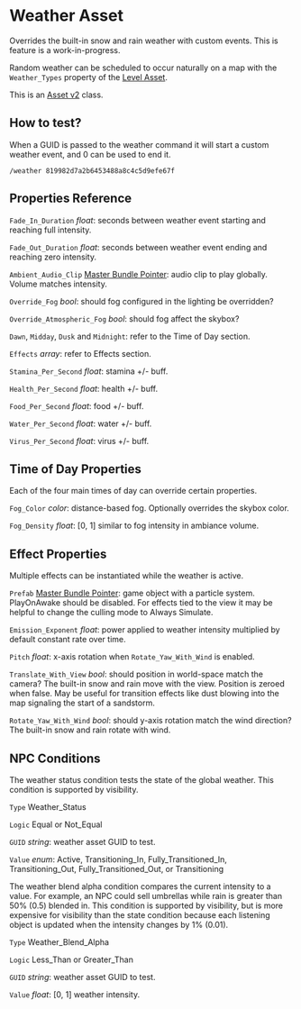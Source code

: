 # Weather Asset

Overrides the built-in snow and rain weather with custom events. This is feature is a work-in-progress.

Random weather can be scheduled to occur naturally on a map with the `Weather_Types` property of the [Level Asset](LevelAsset.md).

This is an [Asset v2](AssetsV2.md) class.

## How to test?

When a GUID is passed to the weather command it will start a custom weather event, and 0 can be used to end it.

	/weather 819982d7a2b6453488a8c4c5d9efe67f

## Properties Reference

`Fade_In_Duration` *float*: seconds between weather event starting and reaching full intensity.

`Fade_Out_Duration` *float*: seconds between weather event ending and reaching zero intensity.

`Ambient_Audio_Clip` [Master Bundle Pointer](MasterBundlePtr.md): audio clip to play globally. Volume matches intensity.

`Override_Fog` *bool*: should fog configured in the lighting be overridden?

`Override_Atmospheric_Fog` *bool*: should fog affect the skybox?

`Dawn`, `Midday`, `Dusk` and `Midnight`: refer to the Time of Day section.

`Effects` *array*: refer to Effects section.

`Stamina_Per_Second` *float*: stamina +/- buff.

`Health_Per_Second` *float*: health +/- buff.

`Food_Per_Second` *float*: food +/- buff.

`Water_Per_Second` *float*: water +/- buff.

`Virus_Per_Second` *float*: virus +/- buff.

## Time of Day Properties

Each of the four main times of day can override certain properties.

`Fog_Color` *color*: distance-based fog. Optionally overrides the skybox color.

`Fog_Density` *float*: [0, 1] similar to fog intensity in ambiance volume.

## Effect Properties

Multiple effects can be instantiated while the weather is active.

`Prefab` [Master Bundle Pointer](MasterBundlePtr.md): game object with a particle system. PlayOnAwake should be disabled. For effects tied to the view it may be helpful to change the culling mode to Always Simulate.

`Emission_Exponent` *float*: power applied to weather intensity multiplied by default constant rate over time.

`Pitch` *float*: x-axis rotation when `Rotate_Yaw_With_Wind` is enabled.

`Translate_With_View` *bool*: should position in world-space match the camera? The built-in snow and rain move with the view. Position is zeroed when false. May be useful for transition effects like dust blowing into the map signaling the start of a sandstorm.

`Rotate_Yaw_With_Wind` *bool*: should y-axis rotation match the wind direction? The built-in snow and rain rotate with wind.

## NPC Conditions

The weather status condition tests the state of the global weather. This condition is supported by visibility.

`Type` Weather_Status

`Logic` Equal or Not_Equal

`GUID` *string*: weather asset GUID to test.

`Value` *enum*: Active, Transitioning_In, Fully_Transitioned_In, Transitioning_Out, Fully_Transitioned_Out, or Transitioning

The weather blend alpha condition compares the current intensity to a value. For example, an NPC could sell umbrellas while rain is greater than 50% (0.5) blended in. This condition is supported by visibility, but is more expensive for visibility than the state condition because each listening object is updated when the intensity changes by 1% (0.01).

`Type` Weather_Blend_Alpha

`Logic` Less_Than or Greater_Than

`GUID` *string*: weather asset GUID to test.

`Value` *float*: [0, 1] weather intensity.
